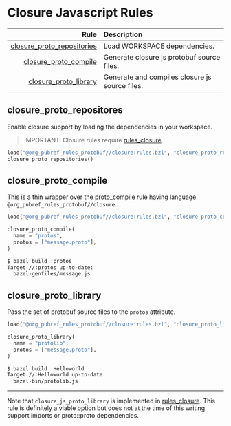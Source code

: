 # Closure Javascript Rules

| Rule | Description |
| ---: | :--- |
| [closure_proto_repositories](#closure_proto_repositories) | Load WORKSPACE dependencies. |
| [closure_proto_compile](#closure_proto_compile) | Generate closure js protobuf source files. |
| [closure_proto_library](#closure_proto_library) | Generate and compiles closure js source files. |

## closure\_proto\_repositores

Enable closure support by loading the dependencies in your workspace.

> IMPORTANT: Closure rules require
> [rules_closure](https://github.com/bazelbuild/rules_closure).

```python
load("@org_pubref_rules_protobuf//closure:rules.bzl", "closure_proto_repositories")
closure_proto_repositories()
```

## closure\_proto\_compile

This is a thin wrapper over the
[proto_compile](../protobuf#proto_compile) rule having language
`@org_pubref_rules_protobuf//closure`.

```python
load("@org_pubref_rules_protobuf//closure:rules.bzl", "closure_proto_compile")

closure_proto_compile(
  name = "protos",
  protos = ["message.proto"],
)
```

```sh
$ bazel build :protos
Target //:protos up-to-date:
  bazel-genfiles/message.js
```

## closure\_proto\_library

Pass the set of protobuf source files to the `protos` attribute.

```python
load("@org_pubref_rules_protobuf//closure:rules.bzl", "closure_proto_library")

closure_proto_library(
  name = "protolib",
  protos = ["message.proto"],
)
```

```sh
$ bazel build :Helloworld
Target //:Helloworld up-to-date:
  bazel-bin/protolib.js
```

---

Note that `closure_js_proto_library` is implemented in
[rules_closure](https://github.com/bazelbuild/rules_closure#closure_js_proto_library).
This rule is definitely a viable option but does not at the time of
this writing support imports or proto::proto dependencies.
